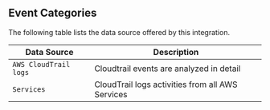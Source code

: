 
## Event Categories


The following table lists the data source offered by this integration.

| Data Source | Description                          |
| ----------- | ------------------------------------ |
| `AWS CloudTrail logs` | Cloudtrail events are analyzed in detail |
| `Services` | CloudTrail logs activities from all AWS Services |









